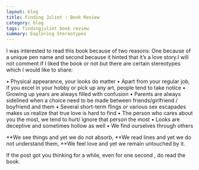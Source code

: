 ```yaml
---
layout: blog
title: Finding Juliet : Book Review
category: blog
tags: findingjuliet book review
summary: Exploring Stereotypes
---
```

I was interested to read this book because of two reasons: One because of a unique pen name and second because it hinted that it’s a love story.I will not comment if I liked the book or not but there are certain stereotypes which I would like to share:

•	Physical appearance, your looks do matter
•	Apart from your regular job, if you excel in your hobby or pick up any art, people tend to take notice
•	Growing up years are always filled with confusion
•	Parents are always sidelined when a choice need to be made between friends/girlfriend / boyfriend and them 
•	Several short-term flings or various sex escapades makes us realize that true love is hard to find
•	The person who cares about you the most, we tend to hurt/ ignore that person the most
•	Looks are deceptive and sometimes hollow as well
•	We find ourselves through others

**We see things and yet we do not absorb,
**We read lines and yet we do not understand them,
**We feel love and yet we remain untouched by it.

If the post got you thinking for a while, even for one second , do read the book.
